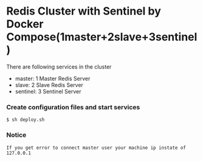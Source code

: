 # Redis Cluster with Sentinel by Docker Compose(1master+2slave+3sentinel)

There are following services in the cluster

* master: 1 Master Redis Server
* slave: 2 Slave Redis Server
* sentinel: 3 Sentinel Server

### Create configuration files and start services

```
$ sh deploy.sh
```

### Notice

```
If you get error to connect master user your machine ip instate of 127.0.0.1
```